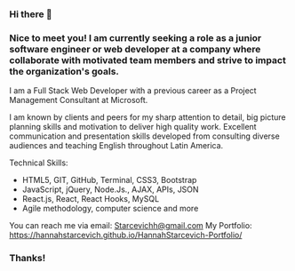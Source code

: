 ### Hi there 👋

### Nice to meet you! I am currently seeking a role as a junior software engineer or web developer at a company where collaborate with motivated team members and strive to impact the organization's goals. 

I am a Full Stack Web Developer with a previous career as a Project Management Consultant at Microsoft. 

I am known by clients and peers for my sharp attention to detail, big picture planning skills and motivation to deliver high quality work. Excellent communication and presentation skills developed from consulting diverse audiences and teaching English throughout Latin America.

Technical Skills: 
* HTML5, GIT, GitHub, Terminal, CSS3, Bootstrap
* JavaScript, jQuery, Node.Js., AJAX, APIs, JSON
* React.js, React, React Hooks, MySQL
* Agile methodology, computer science and more

You can reach me via email: Starcevichh@gmail.com
My Portfolio: https://hannahstarcevich.github.io/HannahStarcevich-Portfolio/

### Thanks!
